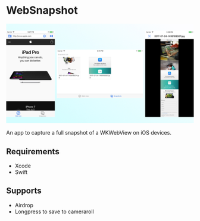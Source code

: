 # WebSnapshot

<p align="center">
  <img src="https://github.com/shion0111/WebSnapshot/blob/master/ss1.jpeg" width="640"/>
</p>


An app to capture a full snapshot of a WKWebView on iOS devices. 

## Requirements
- Xcode 
- Swift 

## Supports
- Airdrop
- Longpress to save to cameraroll

